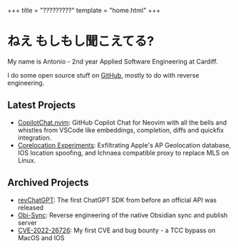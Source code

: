 +++
title = "?????????"
template = "home.html"
+++

# ねえ もしもし聞こえてる?

My name is Antonio - 2nd year Applied Software Engineering at Cardiff.

I do some open source stuff on [GitHub](https://github.com/acheong08/), mostly to do with reverse engineering.

## Latest Projects

- [CopilotChat.nvim](https://github.com/CopilotC-Nvim/CopilotChat.nvim): GitHub Copilot Chat for Neovim with all the bells and whistles from VSCode like embeddings, completion, diffs and quickfix integration.
- [Corelocation Experiments](https://github.com/acheong08/apple-corelocation-experiments): Exfiltrating Apple's AP Geolocation database, IOS location spoofing, and Ichnaea compatible proxy to replace MLS on Linux.

## Archived Projects

- [revChatGPT](https://github.com/acheong08/ChatGPT): The first ChatGPT SDK from before an official API was released
- [Obi-Sync](https://github.com/acheong08/obi-sync):  Reverse engineering of the native Obsidian sync and publish server
- [CVE-2022-26726](https://github.com/acheong08/CVE-2022-26726-POC): My first CVE and bug bounty - a TCC bypass on MacOS and IOS
